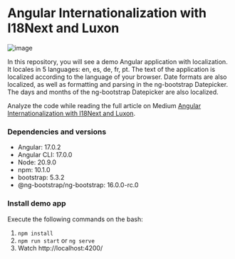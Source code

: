 # Angular Internationalization with I18Next and Luxon

![image](https://user-images.githubusercontent.com/33135078/206231755-0f66f749-e5c8-411e-8dfb-fa258bc8c988.png)

In this repository, you will see a demo Angular application with localization. It locales in 5 languages: en, es, de, fr, pt. The text of the application is localized according to the language of your browser. Date formats are also localized, as well as formatting and parsing in the ng-bootstrap Datepicker. The days and months of the ng-bootstrap Datepicker are also localized.

Analyze the code while reading the full article on Medium [Angular Internationalization with I18Next and Luxon](https://medium.com/@danioropezasoria/angular-internationalization-with-i18next-and-luxon-f461d8d4fedb).

### Dependencies and versions ###

- Angular: 17.0.2
- Angular CLI: 17.0.0
- Node: 20.9.0
- npm: 10.1.0
- bootstrap: 5.3.2
- @ng-bootstrap/ng-bootstrap: 16.0.0-rc.0


### Install demo app

Execute the following commands on the bash:
1) `npm install`
2) `npm run start` or `ng serve`
3) Watch http://localhost:4200/
